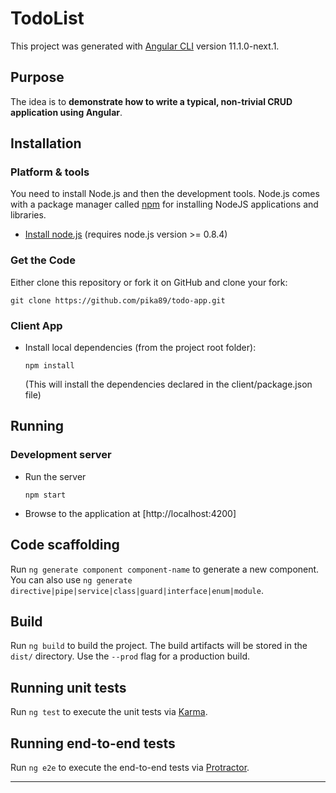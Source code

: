 # TodoList

This project was generated with [Angular CLI](https://github.com/angular/angular-cli) version 11.1.0-next.1.


## Purpose

The idea is to **demonstrate how to write a typical, non-trivial CRUD application using Angular**. 


## Installation

### Platform & tools

You need to install Node.js and then the development tools. Node.js comes with a package manager called [npm](http://npmjs.org) for installing NodeJS applications and libraries.
* [Install node.js](http://nodejs.org/download/) (requires node.js version >= 0.8.4)

### Get the Code

Either clone this repository or fork it on GitHub and clone your fork:

```
git clone https://github.com/pika89/todo-app.git
```

### Client App

* Install local dependencies (from the project root folder):

    ```
    npm install
    ```

  (This will install the dependencies declared in the client/package.json file)

## Running
### Development server
* Run the server

    ```
    npm start
    ```
* Browse to the application at [http://localhost:4200]


## Code scaffolding

Run `ng generate component component-name` to generate a new component. You can also use `ng generate directive|pipe|service|class|guard|interface|enum|module`.

## Build

Run `ng build` to build the project. The build artifacts will be stored in the `dist/` directory. Use the `--prod` flag for a production build.

## Running unit tests

Run `ng test` to execute the unit tests via [Karma](https://karma-runner.github.io).

## Running end-to-end tests

Run `ng e2e` to execute the end-to-end tests via [Protractor](http://www.protractortest.org/).

***



